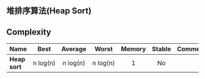 ## 堆排序算法(Heap Sort)

## Complexity

| Name                  | Best            | Average             | Worst               | Memory    | Stable    | Comments  |
| --------------------- | :-------------: | :-----------------: | :-----------------: | :-------: | :-------: | :-------- |
| **Heap sort**       |    n&nbsp;log(n)        | n&nbsp;log(n)        | n&nbsp;log(n)        | 1         | No       |           |
